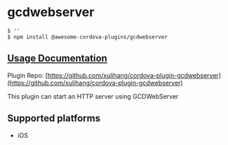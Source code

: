 # gcdwebserver

```
$ ''
$ npm install @awesome-cordova-plugins/gcdwebserver
```

## [Usage Documentation](https://danielsogl.gitbook.io/awesome-cordova-plugins/plugins/gcdwebserver/)

Plugin Repo: [https://github.com/xulihang/cordova-plugin-gcdwebserver](https://github.com/xulihang/cordova-plugin-gcdwebserver)

This plugin can start an HTTP server using GCDWebServer

## Supported platforms

- iOS
  


